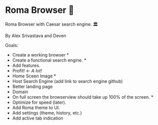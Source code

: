 # Roma Browser 🍅
Roma Browser with Caesar search engine. 🏛

By Alex Srivastava and Deven

Goals:
- Create a working browser *
- Create a functional search engine. *
- Add features.
- Profit! <- *A lot!*
- Home Sceen Image * 
- Host Search Engine (add link to search engine github) 
- Better landing page 
- Domain 
- On full screen the browserview should take up 100% of the screen. *
- Optimize for speed (later). 
- Add Roma theme to UI.
- Add settings (theme, history, etc.)
- Add active tab indication 
